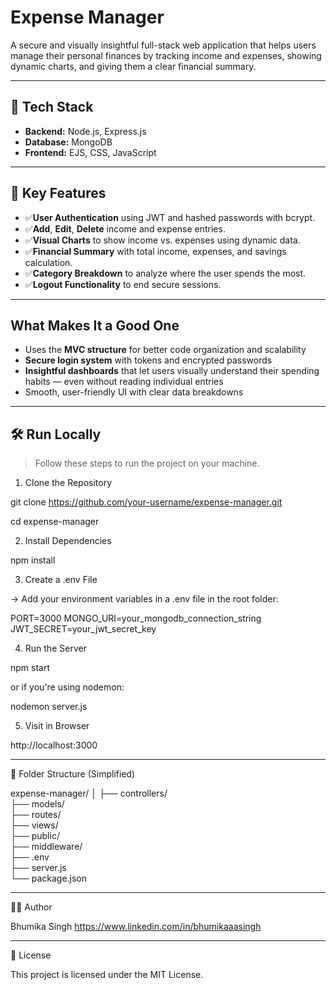 # Expense Manager

A secure and visually insightful full-stack web application that helps users manage their personal finances by tracking income and expenses, showing dynamic charts, and giving them a clear financial summary.

---

## 🚀 Tech Stack

- **Backend:** Node.js, Express.js  
- **Database:** MongoDB  
- **Frontend:** EJS, CSS, JavaScript  

---

## 🔐 Key Features

- ✅️**User Authentication** using JWT and hashed passwords with bcrypt.
- ✅️**Add**, **Edit**, **Delete** income and expense entries.
- ✅️**Visual Charts** to show income vs. expenses using dynamic data.
- ✅️**Financial Summary** with total income, expenses, and savings calculation.
- ✅️**Category Breakdown** to analyze where the user spends the most.
- ✅️**Logout Functionality** to end secure sessions.

---

## What Makes It a Good One

- Uses the **MVC structure** for better code organization and scalability
- **Secure login system** with tokens and encrypted passwords
- **Insightful dashboards** that let users visually understand their spending habits — even without reading individual entries
- Smooth, user-friendly UI with clear data breakdowns

---

## 🛠️ Run Locally

> Follow these steps to run the project on your machine.

1. Clone the Repository

git clone https://github.com/your-username/expense-manager.git

cd expense-manager

2. Install Dependencies

npm install

3. Create a .env File

-> Add your environment variables in a .env file in the root folder:

PORT=3000
MONGO_URI=your_mongodb_connection_string
JWT_SECRET=your_jwt_secret_key

4. Run the Server

npm start

or if you're using nodemon:

nodemon server.js

5. Visit in Browser

http://localhost:3000

---

📁 Folder Structure (Simplified)

expense-manager/
│
├── controllers/       
├── models/           
├── routes/             
├── views/             
├── public/            
├── middleware/      
├── .env                
├── server.js          
└── package.json

---

🧑‍💻 Author 

Bhumika Singh
https://www.linkedin.com/in/bhumikaaasingh

---

📜 License

This project is licensed under the MIT License.
